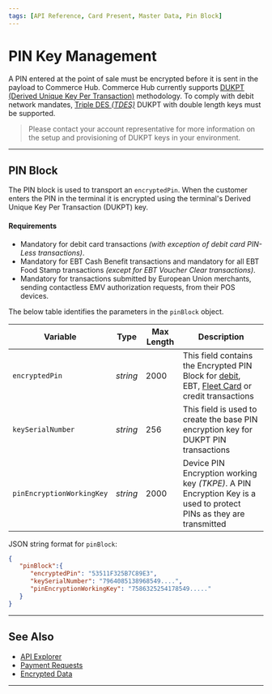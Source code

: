 ```yaml
---
tags: [API Reference, Card Present, Master Data, Pin Block]
---
```


# PIN Key Management

A PIN entered at the point of sale must be encrypted before it is sent in the payload to Commerce Hub. Commerce Hub currently supports [DUKPT (Derived Unique Key Per Transaction)](?path=docs/Resources/FAQs-Glossary/Glossary.md#derived-unique-key-per-transaction) methodology. To comply with debit network mandates, [Triple DES *(TDES)*](?path=docs/Resources/FAQs-Glossary/Glossary.md#tripple-des) DUKPT with double length keys must be supported.

<!-- theme: info -->
> Please contact your account representative for more information on the setup and provisioning of DUKPT keys in your environment.

---

## PIN Block

The PIN block is used to transport an `encryptedPin`. When the customer enters the PIN in the terminal it is encrypted using the terminal's Derived Unique Key Per Transaction (DUKPT) key.

#### Requirements

- Mandatory for debit card transactions *(with exception of debit card PIN-Less transactions)*.
- Mandatory for EBT Cash Benefit transactions and mandatory for all EBT Food Stamp transactions *(except for EBT Voucher Clear transactions)*.
- Mandatory for transactions submitted by European Union merchants, sending contactless EMV authorization requests, from their POS devices.

<!--
type: tab
titles: pinBlock, JSON Example
-->

The below table identifies the parameters in the `pinBlock` object.

| Variable | Type | Max Length | Description |
| -------- | ---- | ------- | -------------------------------|
| `encryptedPin` | *string* | 2000 | This field contains the Encrypted PIN Block for [debit](?path=docs/Resources/Guides/Debit/Debit.md), EBT, [Fleet Card](?path=docs/Resources/Guides/Payment-Sources/Fleet/Fleet-Card.md) or credit transactions |
| `keySerialNumber` | *string* | 256 | This field is used to create the base PIN encryption key for DUKPT PIN transactions |
| `pinEncryptionWorkingKey` | *string* | 2000 | Device PIN Encryption working key *(TKPE)*. A PIN Encryption Key is a used to protect PINs as they are transmitted |

<!--
type: tab
-->

JSON string format for `pinBlock`: 

```json
{
   "pinBlock":{
      "encryptedPin": "53511F325B7C89E3",
      "keySerialNumber": "7964085138968549....",
      "pinEncryptionWorkingKey": "7586325254178549....."
   } 
}
```

<!-- type: tab-end -->

---

## See Also

- [API Explorer](../api/?type=post&path=/payments/v1/charges)
- [Payment Requests](?path=docs/Resources/API-Documents/Payments/Payments.md)
- [Encrypted Data](?path=docs/Resources/Master-Data/Encryption-Data.md)

---
